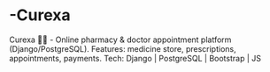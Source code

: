 # -Curexa
Curexa 💊🏥 - Online pharmacy &amp; doctor appointment platform (Django/PostgreSQL). Features: medicine store, prescriptions, appointments, payments. Tech: Django | PostgreSQL | Bootstrap | JS
